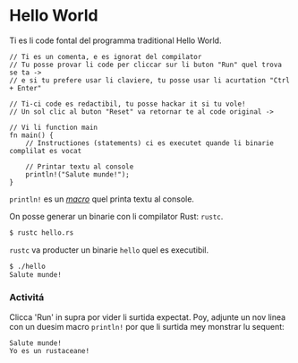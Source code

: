 # Hello World

Ti es li code fontal del programma traditional Hello World.

```rust,editable
// Ti es un comenta, e es ignorat del compilator
// Tu posse provar li code per cliccar sur li buton "Run" quel trova se ta ->
// e si tu prefere usar li claviere, tu posse usar li acurtation "Ctrl + Enter"

// Ti-ci code es redactibil, tu posse hackar it si tu vole!
// Un sol clic al buton "Reset" va retornar te al code original ->

// Vi li function main
fn main() {
    // Instructiones (statements) ci es executet quande li binarie complilat es vocat

    // Printar textu al console
    println!("Salute munde!");
}
```

`println!` es un [*macro*][macros] quel printa textu al
console.

On posse generar un binarie con li compilator Rust: `rustc`.

```bash
$ rustc hello.rs
```

`rustc` va producter un binarie `hello` quel es executibil.

```bash
$ ./hello
Salute munde!
```

### Activitá

Clicca 'Run' in supra por vider li surtida expectat. Poy, adjunte un nov
linea con un duesim macro `println!` por que li surtida mey
monstrar lu sequent:

```text
Salute munde!
Yo es un rustaceane!
```

[macros]: macros.md

